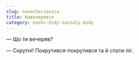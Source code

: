 ```yaml
---
slug: navecheriavsia
title: Навечерявся
category: nashi-didy-zaznaly-bidy
---
```

— Що ти вечеряв?

— Скрутні! Покрутився-покрутився та й спати ліг.
